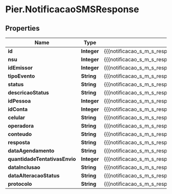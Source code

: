 # Pier.NotificacaoSMSResponse

## Properties
Name | Type | Description | Notes
------------ | ------------- | ------------- | -------------
**id** | **Integer** | {{{notificacao_s_m_s_response_id_value}}} | [optional] 
**nsu** | **Integer** | {{{notificacao_s_m_s_response_nsu_value}}} | [optional] 
**idEmissor** | **Integer** | {{{notificacao_s_m_s_response_id_emissor_value}}} | [optional] 
**tipoEvento** | **String** | {{{notificacao_s_m_s_response_tipo_evento_value}}} | [optional] 
**status** | **String** | {{{notificacao_s_m_s_response_status_value}}} | 
**descricaoStatus** | **String** | {{{notificacao_s_m_s_response_descricao_status_value}}} | 
**idPessoa** | **Integer** | {{{notificacao_s_m_s_response_id_pessoa_value}}} | 
**idConta** | **Integer** | {{{notificacao_s_m_s_response_id_conta_value}}} | 
**celular** | **String** | {{{notificacao_s_m_s_response_celular_value}}} | 
**operadora** | **String** | {{{notificacao_s_m_s_response_operadora_value}}} | 
**conteudo** | **String** | {{{notificacao_s_m_s_response_conteudo_value}}} | 
**resposta** | **String** | {{{notificacao_s_m_s_response_resposta_value}}} | 
**dataAgendamento** | **String** | {{{notificacao_s_m_s_response_data_agendamento_value}}} | 
**quantidadeTentativasEnvio** | **Integer** | {{{notificacao_s_m_s_response_quantidade_tentativas_envio_value}}} | 
**dataInclusao** | **String** | {{{notificacao_s_m_s_response_data_inclusao_value}}} | 
**dataAlteracaoStatus** | **String** | {{{notificacao_s_m_s_response_data_alteracao_status_value}}} | 
**protocolo** | **String** | {{{notificacao_s_m_s_response_protocolo_value}}} | [optional] 


